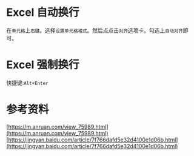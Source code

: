 # Excel 自动换行
在`单元格`上`右键`。选择`设置单元格格式`。然后点点击`对齐`选项卡。勾选上`自动对齐`即可。
# Excel 强制换行
快捷键:`Alt+Enter`
# 参考资料
[https://m.anruan.com/view_75989.html](https://m.anruan.com/view_75989.html)
[https://jingyan.baidu.com/article/7f766dafd5e32d4100e1d06b.html](https://jingyan.baidu.com/article/7f766dafd5e32d4100e1d06b.html)

